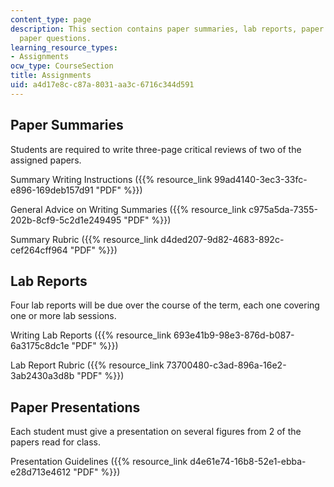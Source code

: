 ```yaml
---
content_type: page
description: This section contains paper summaries, lab reports, paper presentations,
  paper questions.
learning_resource_types:
- Assignments
ocw_type: CourseSection
title: Assignments
uid: a4d17e8c-c87a-8031-aa3c-6716c344d591
---
```


Paper Summaries
---------------

Students are required to write three-page critical reviews of two of the assigned papers.

Summary Writing Instructions ({{% resource_link 99ad4140-3ec3-33fc-e896-169deb157d91 "PDF" %}})

General Advice on Writing Summaries ({{% resource_link c975a5da-7355-202b-8cf9-5c2d1e249495 "PDF" %}})

Summary Rubric ({{% resource_link d4ded207-9d82-4683-892c-cef264cff964 "PDF" %}})

Lab Reports
-----------

Four lab reports will be due over the course of the term, each one covering one or more lab sessions.

Writing Lab Reports ({{% resource_link 693e41b9-98e3-876d-b087-6a3175c8dc1e "PDF" %}})

Lab Report Rubric ({{% resource_link 73700480-c3ad-896a-16e2-3ab2430a3d8b "PDF" %}})

Paper Presentations
-------------------

Each student must give a presentation on several figures from 2 of the papers read for class.

Presentation Guidelines ({{% resource_link d4e61e74-16b8-52e1-ebba-e28d713e4612 "PDF" %}})